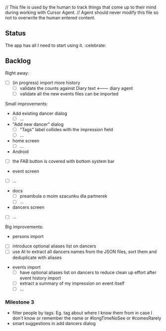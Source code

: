 // This file is used by the human to track things that come up to their mind during working with Cursor Agent.
// Agent should never modify this file so not to overwrite the human entered content.

## Status
The app has all I need to start using it. :celebrate:

## Backlog

Right away:
- [ ] (in progress) import more history
  - [ ] validate the counts against Diary text  <--- diary agent
  - [ ] validate all the new events files can be imported

Small improvements:
- Add existing dancer dialog
  - [ ] ...
- "Add new dancer" dialog
  - [ ] "Tags" label collides with the impression field
  - [ ] ...
- home screen
  - [ ] ...
-  Android
  - [ ] the FAB button is covered with bottom system bar
-  event screen
  - [ ] ...
- docs
  - [ ] preambula o moim szacunku dla partnerek
  - [ ] ...
-  dancers screen
  - [ ] ...

  Big improvements:
  - persons import
  - [ ] introduce optional aliases list on dancers
  - [ ] use AI to extract all dancers names from the JSON files, sort them and deduplicate with aliases
- events import
  - [ ] have optional aliases list on dancers to reduce clean up effort after event history import
  - [ ] extract a summary of my impression on event itself
  - [ ] ...

### Milestone 3
- filter people by tags. Eg. tag about where I know them from in case I don't know or remember the name or #longTimeNoSee or #comesRarely
- smart suggestions in add dancers dialog
